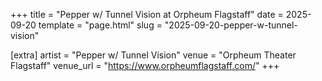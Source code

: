 +++
title = "Pepper w/ Tunnel Vision at Orpheum Flagstaff"
date = 2025-09-20
template = "page.html"
slug = "2025-09-20-pepper-w-tunnel-vision"

[extra]
artist = "Pepper w/ Tunnel Vision"
venue = "Orpheum Theater Flagstaff"
venue_url = "https://www.orpheumflagstaff.com/"
+++
